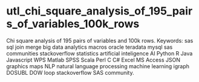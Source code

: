 # utl_chi_square_analysis_of_195_pairs_of_variables_100k_rows
Chi square analysis of 195 pairs of variables and 100k rows.  Keywords: sas sql join merge big data analytics macros oracle teradata mysql sas communities stackoverflow statistics artificial inteligence AI Python R Java Javascript WPS Matlab SPSS Scala Perl C C# Excel MS Access JSON graphics maps NLP natural language processing machine learning igraph DOSUBL DOW loop stackoverflow SAS community.
